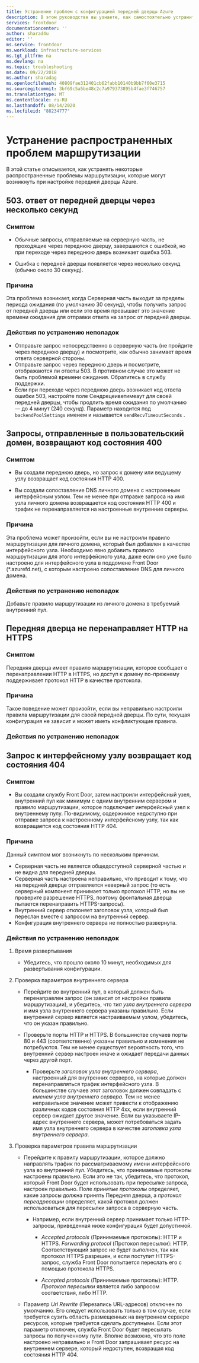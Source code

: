 ```yaml
---
title: Устранение проблем с конфигурацией передней дверцы Azure
description: В этом руководстве вы узнаете, как самостоятельно устранить некоторые из распространенных проблем, с которыми вы можете столкнуться при использовании Front Door.
services: frontdoor
documentationcenter: ''
author: sharad4u
editor: ''
ms.service: frontdoor
ms.workload: infrastructure-services
ms.tgt_pltfrm: na
ms.devlang: na
ms.topic: troubleshooting
ms.date: 09/22/2018
ms.author: sharadag
ms.openlocfilehash: 40809fae312401cb62fabb10140b9bb7f60e3715
ms.sourcegitcommit: 3bf69c5a5be48c2c7a979373895b4fae3f746757
ms.translationtype: MT
ms.contentlocale: ru-RU
ms.lasthandoff: 08/14/2020
ms.locfileid: "88234777"
---
```

# <a name="troubleshooting-common-routing-issues"></a>Устранение распространенных проблем маршрутизации

В этой статье описывается, как устранять некоторые распространенные проблемы маршрутизации, которые могут возникнуть при настройке передней дверцы Azure.

## <a name="503-response-from-front-door-after-a-few-seconds"></a>503. ответ от передней дверцы через несколько секунд

### <a name="symptom"></a>Симптом

- Обычные запросы, отправляемые на серверную часть, не проходящие через переднюю дверцу, завершаются с ошибкой, но при переходе через переднюю дверь возникает ошибка 503.

- Ошибка с передней дверцы появляется через несколько секунд (обычно около 30 секунд).

### <a name="cause"></a>Причина

Эта проблема возникает, когда Серверная часть выходит за пределы периода ожидания (по умолчанию 30 секунд), чтобы получить запрос от передней дверцы или если это время превышает это значение времени ожидания для отправки ответа на запрос от передней дверцы. 

### <a name="troubleshooting-steps"></a>Действия по устранению неполадок

- Отправьте запрос непосредственно в серверную часть (не пройдите через переднюю дверцу) и посмотрите, как обычно занимает время ответа серверной стороны.
- Отправьте запрос через переднюю дверь и посмотрите, отображаются ли ответы 503. В противном случае это может не быть проблемой времени ожидания. Обратитесь в службу поддержки.
- Если при переходе через переднюю дверь возникает код ответа ошибки 503, настройте поле Сендрецеиветимеаут для своей передней дверцы, чтобы продлить время ожидания по умолчанию — до 4 минут (240 секунд). Параметр находится под `backendPoolSettings` именем и называется `sendRecvTimeoutSeconds` . 

## <a name="requests-sent-to-the-custom-domain-returns-400-status-code"></a>Запросы, отправленные в пользовательский домен, возвращают код состояния 400

### <a name="symptom"></a>Симптом

- Вы создали переднюю дверь, но запрос к домену или ведущему узлу возвращает код состояния HTTP 400.

- Вы создали сопоставление DNS личного домена с настроенным интерфейсным узлом. Тем не менее при отправке запроса на имя узла личного домена возвращается код состояния HTTP 400 и трафик не перенаправляется на настроенные внутренние серверы.

### <a name="cause"></a>Причина

Эта проблема может произойти, если вы не настроили правило маршрутизации для личного домена, который был добавлен в качестве интерфейсного узла. Необходимо явно добавить правило маршрутизации для этого интерфейсного узла, даже если оно уже было настроено для интерфейсного узла в поддомене Front Door (*.azurefd.net), с которым настроено сопоставление DNS для личного домена.

### <a name="troubleshooting-steps"></a>Действия по устранению неполадок

Добавьте правило маршрутизации из личного домена в требуемый внутренний пул.

## <a name="front-door-is-not-redirecting-http-to-https"></a>Передняя дверца не перенаправляет HTTP на HTTPS

### <a name="symptom"></a>Симптом

Передняя дверца имеет правило маршрутизации, которое сообщает о перенаправлении HTTP в HTTPS, но доступ к домену по-прежнему поддерживает протокол HTTP в качестве протокола.

### <a name="cause"></a>Причина

Такое поведение может произойти, если вы неправильно настроили правила маршрутизации для своей передней дверцы. По сути, текущая конфигурация не зависит и может иметь конфликтующие правила.

### <a name="troubleshooting-steps"></a>Действия по устранению неполадок

## <a name="request-to-frontend-hostname-returns-404-status-code"></a>Запрос к интерфейсному узлу возвращает код состояния 404

### <a name="symptom"></a>Симптом

- Вы создали службу Front Door, затем настроили интерфейсный узел, внутренний пул как минимум с одним внутренним сервером и правило маршрутизации, которое подключает интерфейсный узел к внутреннему пулу. По-видимому, содержимое недоступно при отправке запроса к настроенному интерфейсному узлу, так как возвращается код состояния HTTP 404.

### <a name="cause"></a>Причина

Данный симптом мог возникнуть по нескольким причинам.

- Серверная часть не является общедоступной серверной частью и не видна для передней дверцы.
- Серверная часть настроена неправильно, что приводит к тому, что на передней дверце отправляется неверный запрос (то есть серверный компонент принимает только протокол HTTP, но вы не проверите разрешение HTTPS, поэтому фронтальная дверца пытается перенаправить HTTPS-запросы).
- Внутренний сервер отклоняет заголовок узла, который был переслан вместе с запросом на внутренний сервер.
- Конфигурация внутреннего сервера не полностью развернута.

### <a name="troubleshooting-steps"></a>Действия по устранению неполадок

1. Время развертывания
   - Убедитесь, что прошло около 10 минут, необходимых для развертывания конфигурации.

2. Проверка параметров внутреннего сервера
    - Перейдите во внутренний пул, в который должен быть перенаправлен запрос (он зависит от настройки правила маршрутизации), и убедитесь, что _тип узла внутреннего сервера_ и имя узла внутреннего сервера указаны правильно. Если внутренний сервер является настраиваемым узлом, убедитесь, что он указан правильно. 

    - Проверьте порты HTTP и HTTPS. В большинстве случаев порты 80 и 443 (соответственно) указаны правильно и изменения не потребуются. Тем не менее существует вероятность того, что внутренний сервер настроен иначе и ожидает передачи данных через другой порт.

        - Проверьте _заголовок узла внутреннего сервера_, настроенный для внутренних серверов, на которые должен перенаправляться трафик интерфейсного узла. В большинстве случаев этот заголовок должен совпадать с _именем узла внутреннего сервера_. Тем не менее неправильное значение может привести к отображению различных кодов состояния HTTP 4xx, если внутренний сервер ожидает другое значение. Если вы указываете IP-адрес внутреннего сервера, может потребоваться задать имя узла внутреннего сервера в качестве _заголовка узла внутреннего сервера_.


3. Проверка параметров правила маршрутизации
    - Перейдите к правилу маршрутизации, которое должно направлять трафик по рассматриваемому имени интерфейсного узла во внутренний пул. Убедитесь, что принимаемые протоколы настроены правильно. Если это не так, убедитесь, что протокол, который Front Door будет использовать при пересылке запроса, настроен правильно. Поле _принятые протоколы_ определяет, какие запросы должна принять Передняя дверца, а _протокол переадресации_ определяет, какой протокол должен использоваться для пересылки запроса в серверную часть.
         - Например, если внутренний сервер принимает только HTTP-запросы, приведенная ниже конфигурация будет допустимой.
            - _Accepted protocols_ (Принимаемые протоколы): HTTP и HTTPS. _Forwarding protocol_ (Протокол пересылки): HTTP. Соответствующий запрос не будет выполнен, так как протокол HTTPS разрешен, и если поступит HTTPS-запрос, служба Front Door попытается переслать его с помощью протокола HTTPS.

            - _Accepted protocols_ (Принимаемые протоколы): HTTP. _Протокол пересылки_ является либо запросом соответствия, либо HTTP.

    - Параметр _Url Rewrite_ (Перезапись URL-адресов) отключен по умолчанию. Его следует использовать только в том случае, если требуется сузить область размещенных на внутреннем сервере ресурсов, которые требуется сделать доступными. Если этот параметр отключен, служба Front Door будет пересылать запросы по полученному пути. Вполне возможно, что это поле настроено неправильно и Front Door запрашивает ресурс на внутреннем сервере, который недоступен, возвращая код состояния HTTP 404.


